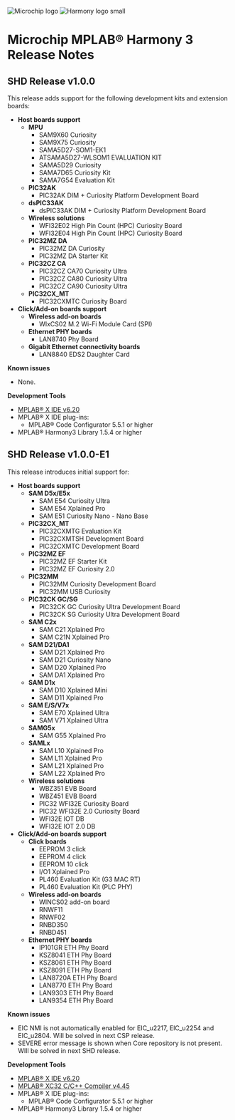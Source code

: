 ﻿![Microchip logo](https://raw.githubusercontent.com/wiki/Microchip-MPLAB-Harmony/Microchip-MPLAB-Harmony.github.io/images/microchip_logo.png)
![Harmony logo small](https://raw.githubusercontent.com/wiki/Microchip-MPLAB-Harmony/Microchip-MPLAB-Harmony.github.io/images/microchip_mplab_harmony_logo_small.png)

# Microchip MPLAB® Harmony 3 Release Notes

## SHD Release v1.0.0

This release adds support for the following development kits and extension boards:

- **Host boards support**
  - **MPU**
    - SAM9X60 Curiosity
    - SAM9X75 Curiosity
    - SAMA5D27-SOM1-EK1
    - ATSAMA5D27-WLSOM1 EVALUATION KIT
    - SAMA5D29 Curiosity
    - SAMA7D65 Curiosity Kit
    - SAMA7G54 Evaluation Kit
  - **PIC32AK**
    - PIC32AK DIM + Curiosity Platform Development Board
  - **dsPIC33AK**
    - dsPIC33AK DIM + Curiosity Platform Development Board
  - **Wireless solutions**
    - WFI32E02 High Pin Count (HPC) Curiosity Board
    - WFI32E04 High Pin Count (HPC) Curiosity Board
  - **PIC32MZ DA**
    - PIC32MZ DA Curiosity
    - PIC32MZ DA Starter Kit
  - **PIC32CZ CA**
    - PIC32CZ CA70 Curiosity Ultra
    - PIC32CZ CA80 Curiosity Ultra
    - PIC32CZ CA90 Curiosity Ultra
  - **PIC32CX_MT**
    - PIC32CXMTC Curiosity Board
- **Click/Add-on boards support**
  - **Wireless add-on boards**
    - WIxCS02 M.2 Wi-Fi Module Card (SPI)
  - **Ethernet PHY boards**
    - LAN8740 Phy Board
  - **Gigabit Ethernet connectivity boards**
    - LAN8840 EDS2 Daughter Card

**Known issues**
  - None.

**Development Tools**

- [MPLAB® X IDE v6.20](https://www.microchip.com/mplab/mplab-x-ide)
- MPLAB® X IDE plug-ins:
  - MPLAB® Code Configurator 5.5.1 or higher
- MPLAB® Harmony3 Library 1.5.4 or higher

## SHD Release v1.0.0-E1

This release introduces initial support for:

- **Host boards support**
  - **SAM D5x/E5x**
    - SAM E54 Curiosity Ultra
    - SAM E54 Xplained Pro
    - SAM E51 Curiosity Nano - Nano Base
  - **PIC32CX_MT**
    - PIC32CXMTG Evaluation Kit
    - PIC32CXMTSH Development Board
    - PIC32CXMTC Development Board
  - **PIC32MZ EF**
    - PIC32MZ EF Starter Kit
    - PIC32MZ EF Curiosity 2.0
  - **PIC32MM**
    - PIC32MM Curiosity Development Board
    - PIC32MM USB Curiosity
  - **PIC32CK GC/SG**
    - PIC32CK GC Curiosity Ultra Development Board
    - PIC32CK SG Curiosity Ultra Development Board
  - **SAM C2x**
    - SAM C21 Xplained Pro
    - SAM C21N Xplained Pro
  - **SAM D21/DA1**
    - SAM D21 Xplained Pro
    - SAM D21 Curiosity Nano
    - SAM D20 Xplained Pro
    - SAM DA1 Xplained Pro
  - **SAM D1x**
    - SAM D10 Xplained Mini
    - SAM D11 Xplained Pro
  - **SAM E/S/V7x**
    - SAM E70 Xplained Ultra
    - SAM V71 Xplained Ultra
  - **SAMG5x**
    - SAM G55 Xplained Pro
  - **SAMLx**
    - SAM L10 Xplained Pro
    - SAM L11 Xplained Pro
    - SAM L21 Xplained Pro
    - SAM L22 Xplained Pro
  - **Wireless solutions**
    - WBZ351 EVB Board
    - WBZ451 EVB Board
    - PIC32 WFI32E Curiosity Board
    - PIC32 WFI32E 2.0 Curiosity Board
    - WFI32E IOT DB
    - WFI32E IOT 2.0 DB
- **Click/Add-on boards support**
  - **Click boards**
    - EEPROM 3 click
    - EEPROM 4 click
    - EEPROM 10 click
    - I/O1 Xplained Pro
    - PL460 Evaluation Kit (G3 MAC RT)
    - PL460 Evaluation Kit (PLC PHY)
  - **Wireless add-on boards**
    - WINCS02 add-on board
    - RNWF11
    - RNWF02
    - RNBD350
    - RNBD451
  - **Ethernet PHY boards**
    - IP101GR ETH Phy Board
    - KSZ8041 ETH Phy Board
    - KSZ8061 ETH Phy Board
    - KSZ8091 ETH Phy Board
    - LAN8720A ETH Phy Board
    - LAN8770 ETH Phy Board
    - LAN9303 ETH Phy Board
    - LAN9354 ETH Phy Board

**Known issues**
  - EIC NMI is not automatically enabled for EIC_u2217, EIC_u2254 and EIC_u2804. Will be solved in next CSP release.
  - SEVERE error message is shown when Core repository is not present. WIll be solved in next SHD release.

**Development Tools**

- [MPLAB® X IDE v6.20](https://www.microchip.com/mplab/mplab-x-ide)
- [MPLAB® XC32 C/C++ Compiler v4.45](https://www.microchip.com/mplab/compilers)
- MPLAB® X IDE plug-ins:
  - MPLAB® Code Configurator 5.5.1 or higher
- MPLAB® Harmony3 Library 1.5.4 or higher
